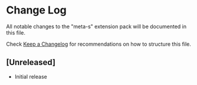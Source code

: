 # Change Log
All notable changes to the "meta-s" extension pack will be documented in this file.

Check [Keep a Changelog](http://keepachangelog.com/) for recommendations on how to structure this file.

## [Unreleased]
- Initial release
